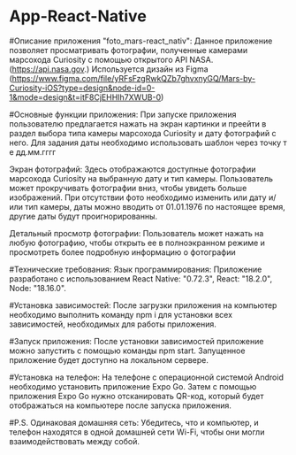 # App-React-Native

#Описание приложения "foto_mars-react_nativ":
Данное приложение позволяет просматривать фотографии, полученные камерами марсохода Curiosity с помощью открытого API NASA.(https://api.nasa.gov.)
Используется дизайн из Figma (https://www.figma.com/file/yRFsFzgRwkQZb7ghvxnyGQ/Mars-by-Curiosity-iOS?type=design&node-id=0-1&mode=design&t=itF8CjEHHIh7XWUB-0)

#Основные функции приложения:
При запуске приложения пользователю предлагается нажать на экран картинки и преейти в раздел выбора типа камеры марсохода Curiosity и дату фотографий с него. Для задания даты необходимо использовать шаблон через точку т е дд.мм.гггг

Экран фотографий: Здесь отображаются доступные фотографии марсохода Curiosity на выбранную дату и тип камеры. Пользователь может прокручивать фотографии вниз, чтобы увидеть больше изображений. При отсутствии фото необходимо изменить или дату и/или тип камеры, даты можно вводить от 01.01.1976 по настоящее время, другие даты будут проигнорированны.

Детальный просмотр фотографии: Пользователь может нажать на любую фотографию, чтобы открыть ее в полноэкранном режиме и просмотреть более подробную информацию о фотографии

#Технические требования:
Язык программирования: Приложение разработано с использованием React Native: "0.72.3", React: "18.2.0", Node: "18.16.0".

#Установка зависимостей:
После загрузки приложения на компьютер необходимо выполнить команду npm i для установки всех зависимостей, необходимых для работы приложения.

#Запуск приложения:
После установки зависимостей приложение можно запустить с помощью команды npm start. Запущенное приложение будет доступно на локальном сервере.

#Установка на телефон:
На телефоне с операционной системой Android необходимо установить приложение Expo Go. Затем с помощью приложения Expo Go нужно отсканировать QR-код, который будет отображаться на компьютере после запуска приложения.

#P.S.
Одинаковая домашняя сеть: Убедитесь, что и компьютер, и телефон находятся в одной домашней сети Wi-Fi, чтобы они могли взаимодействовать между собой.
